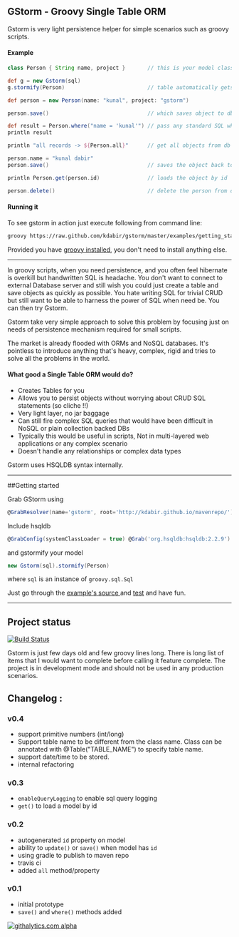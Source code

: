 GStorm - Groovy Single Table ORM
---
Gstorm is very light persistence helper for simple scenarios such as groovy scripts.

#### Example
```groovy
class Person { String name, project }       // this is your model class

def g = new Gstorm(sql)
g.stormify(Person)                          // table automatically gets created for this class

def person = new Person(name: "kunal", project: "gstorm")

person.save()                               // which saves object to db

def result = Person.where("name = 'kunal'") // pass any standard SQL where clause
println result

println "all records -> ${Person.all}"      // get all objects from db

person.name = "kunal dabir"
person.save()                               // saves the object back to db

println Person.get(person.id)               // loads the object by id

person.delete()                             // delete the person from db

```

#### Running it
To see gstorm in action just execute following from command line:

```bash
groovy https://raw.github.com/kdabir/gstorm/master/examples/getting_started.groovy
``` 

Provided you have [groovy installed](http://groovy.codehaus.org/Installing+Groovy), you don't need to install
anything else.

----

In groovy scripts, when you need persistence, and you often feel hibernate is overkill but handwritten SQL is headache.
You don't want to connect to external Database server and still wish you could just create a table and save objects as
quickly as possible. You hate writing SQL for trivial CRUD but still want to be able to harness the power of SQL when
need be. You can then try Gstorm.

Gstorm take very simple approach to solve this problem by focusing just on needs of persistence mechanism required for
small scripts.

The market is already flooded with ORMs and NoSQL databases. It's pointless to introduce anything that's heavy, complex,
rigid and tries to solve all the problems in the world.

#### What good a Single Table ORM would do? 

- Creates Tables for you
- Allows you to persist objects without worrying about CRUD SQL statements (so cliche !!)
- Very light layer, no jar baggage
- Can still fire complex SQL queries that would have been difficult in NoSQL or plain collection backed DBs
- Typically this would be useful in scripts, Not in multi-layered web applications or any complex scenario
- Doesn't handle any relationships or complex data types

Gstorm uses HSQLDB syntax internally.

---

##Getting started

Grab GStorm using 
```groovy
@GrabResolver(name='gstorm', root='http://kdabir.github.io/mavenrepo/') @Grab('gstorm:gstorm:0.3')
```

Include hsqldb
```groovy
@GrabConfig(systemClassLoader = true) @Grab('org.hsqldb:hsqldb:2.2.9')
```

and gstormify your model

```groovy
new Gstorm(sql).stormify(Person) 
```

where `sql` is an instance of `groovy.sql.Sql`

Just go through the [example's source ](examples/getting_started.groovy) and [test](test/gstorm/GstormTest.groovy) and have fun.

---

## Project status

[![Build Status](https://travis-ci.org/kdabir/gstorm.png)](https://travis-ci.org/kdabir/gstorm)


Gstorm is just few days old and few groovy lines long. There is long list of items that I would want to complete before calling it feature complete. The project is in development mode and should not be used in any production scenarios.

## Changelog :

### v0.4
 - support primitive numbers (int/long)
 - Support table name to be different from the class name. Class can be annotated with @Table("TABLE_NAME") to specify table name.
 - support date/time to be stored.
 - internal refactoring

### v0.3
 - `enableQueryLogging` to enable sql query logging
 - `get()` to load a model by id

### v0.2
 - autogenerated `id` property on model
 - ability to `update()` or `save()` when model has `id`
 - using gradle to publish to maven repo
 - travis ci
 - added `all` method/property

### v0.1
 - initial prototype
 - `save()` and `where()` methods added

[![githalytics.com alpha](https://cruel-carlota.pagodabox.com/906d476f720f7827898ee9e86c868605 "githalytics.com")](http://githalytics.com/kdabir/gstorm)
